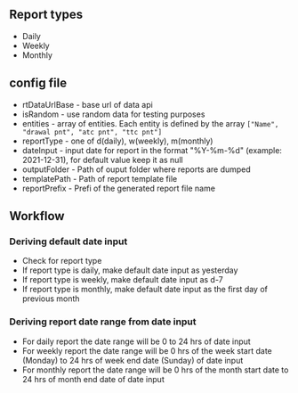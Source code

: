## Report types
* Daily
* Weekly
* Monthly

## config file
* rtDataUrlBase - base url of data api
* isRandom - use random data for testing purposes
* entities - array of entities. Each entity is defined by the array ```["Name", "drawal pnt", "atc pnt", "ttc pnt"]```
* reportType - one of d(daily), w(weekly), m(monthly)
* dateInput - input date for report in the format "%Y-%m-%d" (example: 2021-12-31), for default value keep it as null
* outputFolder - Path of ouput folder where reports are dumped
* templatePath - Path of report template file
* reportPrefix - Prefi of the generated report file name

## Workflow

### Deriving default date input
* Check for report type
* If report type is daily, make default date input as yesterday
* If report type is weekly, make default date input as d-7
* If report type is monthly, make default date input as the first day of previous month

### Deriving report date range from date input
* For daily report the date range will be 0 to 24 hrs of date input
* For weekly report the date range will be 0 hrs of the week start date (Monday) to 24 hrs of week end date (Sunday) of date input
* For monthly report the date range will be 0 hrs of the month start date to 24 hrs of month end date of date input